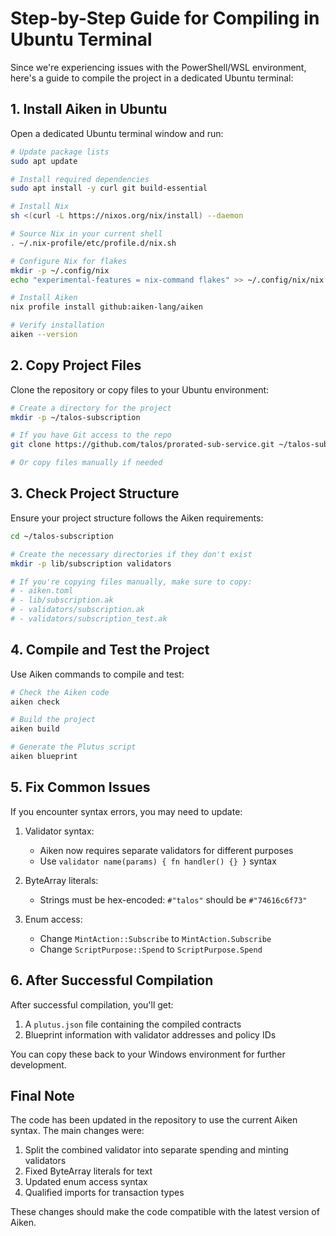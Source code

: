 # Step-by-Step Guide for Compiling in Ubuntu Terminal

Since we're experiencing issues with the PowerShell/WSL environment, here's a guide to compile the project in a dedicated Ubuntu terminal:

## 1. Install Aiken in Ubuntu

Open a dedicated Ubuntu terminal window and run:

```bash
# Update package lists
sudo apt update

# Install required dependencies
sudo apt install -y curl git build-essential

# Install Nix
sh <(curl -L https://nixos.org/nix/install) --daemon

# Source Nix in your current shell
. ~/.nix-profile/etc/profile.d/nix.sh

# Configure Nix for flakes
mkdir -p ~/.config/nix
echo "experimental-features = nix-command flakes" >> ~/.config/nix/nix.conf

# Install Aiken
nix profile install github:aiken-lang/aiken

# Verify installation
aiken --version
```

## 2. Copy Project Files

Clone the repository or copy files to your Ubuntu environment:

```bash
# Create a directory for the project
mkdir -p ~/talos-subscription

# If you have Git access to the repo
git clone https://github.com/talos/prorated-sub-service.git ~/talos-subscription

# Or copy files manually if needed
```

## 3. Check Project Structure

Ensure your project structure follows the Aiken requirements:

```bash
cd ~/talos-subscription

# Create the necessary directories if they don't exist
mkdir -p lib/subscription validators

# If you're copying files manually, make sure to copy:
# - aiken.toml
# - lib/subscription.ak
# - validators/subscription.ak
# - validators/subscription_test.ak
```

## 4. Compile and Test the Project

Use Aiken commands to compile and test:

```bash
# Check the Aiken code
aiken check

# Build the project
aiken build

# Generate the Plutus script
aiken blueprint
```

## 5. Fix Common Issues

If you encounter syntax errors, you may need to update:

1. Validator syntax:
   - Aiken now requires separate validators for different purposes
   - Use `validator name(params) { fn handler() {} }` syntax

2. ByteArray literals:
   - Strings must be hex-encoded: `#"talos"` should be `#"74616c6f73"`

3. Enum access:
   - Change `MintAction::Subscribe` to `MintAction.Subscribe`
   - Change `ScriptPurpose::Spend` to `ScriptPurpose.Spend`

## 6. After Successful Compilation

After successful compilation, you'll get:

1. A `plutus.json` file containing the compiled contracts
2. Blueprint information with validator addresses and policy IDs

You can copy these back to your Windows environment for further development.

## Final Note

The code has been updated in the repository to use the current Aiken syntax. The main changes were:

1. Split the combined validator into separate spending and minting validators
2. Fixed ByteArray literals for text
3. Updated enum access syntax 
4. Qualified imports for transaction types

These changes should make the code compatible with the latest version of Aiken. 